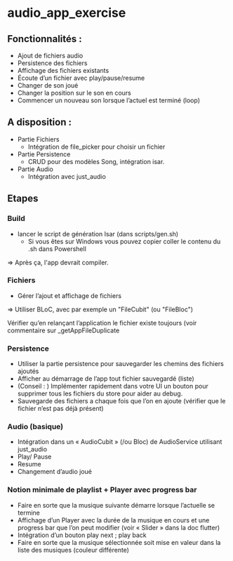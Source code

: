 # audio_app_exercise


## Fonctionnalités :

 - Ajout de fichiers audio
 - Persistence des fichiers 
 - Affichage des fichiers existants
 - Écoute d’un fichier avec play/pause/resume
 - Changer de son joué
 - Changer la position sur le son en cours
 - Commencer un nouveau son lorsque l’actuel est terminé (loop) 

 ## A disposition : 

- Partie Fichiers 
    - Intégration de file_picker pour choisir un fichier 
- Partie Persistence 
    - CRUD pour des modèles Song, intégration isar. 
- Partie Audio
    - Intégration avec just_audio

## Etapes 

### Build

- lancer le script de génération Isar (dans scripts/gen.sh)
    - Si vous êtes sur Windows vous pouvez copier coller le contenu du .sh dans Powershell

=> Après ça, l'app devrait compiler. 


### Fichiers 

- Gérer l’ajout et affichage de fichiers 

=> Utiliser BLoC, avec par exemple un "FileCubit" (ou "FileBloc")

Vérifier qu’en relançant l’application le fichier existe toujours (voir commentaire sur _getAppFileDuplicate

### Persistence 

- Utiliser la partie persistence pour sauvegarder les chemins des fichiers ajoutés 
- Afficher au démarrage de l’app tout fichier sauvegardé (liste) 
- (Conseil : ) Implémenter rapidement dans votre UI un bouton pour supprimer tous les fichiers du store pour aider au debug.
- Sauvegarde des fichiers a chaque fois que l’on en ajoute (vérifier que le fichier n’est pas déjà présent) 

### Audio (basique)

- Intégration dans un « AudioCubit » (/ou Bloc) de AudioService utilisant just_audio
- Play/ Pause 
- Resume 
- Changement d’audio joué

### Notion minimale de playlist + Player avec progress bar 

- Faire en sorte que la musique suivante démarre lorsque l’actuelle se termine
- Affichage d’un Player avec la durée de la musique en cours et une progress bar que l’on peut modifier (voir « Slider » dans la doc flutter) 
- Intégration d’un bouton play next ; play back
- Faire en sorte que la musique sélectionnée soit mise en valeur dans la liste des musiques (couleur différente)  